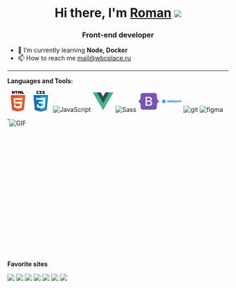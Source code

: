 
<h1 align="center">Hi there, I'm <a href="https://github.com/Roman-wdesign" target="_blank">Roman</a> 
<img src="https://github.com/blackcater/blackcater/raw/main/images/Hi.gif" height="32"/></h1>
<h3 align="center">Front-end developer</h3>

- 🌱 I’m currently learning **Node, Docker**
- 📫 How to reach me mail@wbcplace.ru




-------


**Languages and Tools:**  
<p>
 
<img src="https://raw.githubusercontent.com/devicons/devicon/master/icons/html5/html5-original-wordmark.svg" alt="html5" width="48" height="48" />
<img src="https://raw.githubusercontent.com/devicons/devicon/master/icons/css3/css3-original-wordmark.svg" alt="css3" width="48" height="48" />   
<img alt="JavaScript" width="48" height ="48px"  src="https://raw.githubusercontent.com/rahul-jha98/github_readme_icons/main/language_and_tools/square/javascript/javascript.svg">
<img  src="https://raw.githubusercontent.com/devicons/devicon/master/icons/vuejs/vuejs-original.svg"  width="48"  height="48px" />
<img  alt="Sass"  src="https://cdn.jsdelivr.net/gh/devicons/devicon/icons/sass/sass-original.svg"  width="48" height="48" />
<img src="https://raw.githubusercontent.com/devicons/devicon/master/icons/bootstrap/bootstrap-plain.svg" alt="bootstrap" width="48" height="48" />
<img src="https://raw.githubusercontent.com/devicons/devicon/d00d0969292a6569d45b06d3f350f463a0107b0d/icons/webpack/webpack-original-wordmark.svg" alt="webpack" width="48" height="48"/>
<img src="https://raw.githubusercontent.com/rahul-jha98/github_readme_icons/main/language_and_tools/square/git-scm/git-scm.svg"  alt="git" width="48"  height="48px"/>   <img src="https://raw.githubusercontent.com/rahul-jha98/github_readme_icons/main/language_and_tools/square/figma/figma.svg" alt="figma" width="48" height="48px"/>  
</p>



   <img align="right" alt="GIF" src="https://github.com/abhisheknaiidu/abhisheknaiidu/blob/master/code.gif?raw=true" width="500" height="320" />
 
 
 
 -------
 
   
   **Favorite sites**

<code><img height="20" src="https://cdn.jsdelivr.net/npm/simple-icons@3.12.2/icons/github.svg"></code>
<code><img height="20" src="https://cdn.jsdelivr.net/npm/simple-icons@3.12.2/icons/google.svg"></code>
<code><img height="20" src="https://cdn.jsdelivr.net/npm/simple-icons@3.12.2/icons/stackoverflow.svg"></code>
<code><img height="20" src="https://cdn.jsdelivr.net/npm/simple-icons@3.12.2/icons/youtube.svg"></code>
<code><img height="20" src="https://cdn.jsdelivr.net/npm/simple-icons@3.12.2/icons/freecodecamp.svg"></code>
<code><img height="20" src="https://cdn.jsdelivr.net/npm/simple-icons@3.12.2/icons/w3c.svg"></code>
<code><img height="20" src="https://cdn.jsdelivr.net/npm/simple-icons@3.12.2/icons/stackoverflow.svg"></code>

